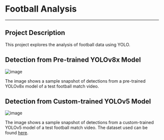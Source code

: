 # Football Analysis

---

## Project Description
This project explores the analysis of football data using YOLO.

## Detection from Pre-trained YOLOv8x Model
![image](https://github.com/josephchay/football-analysis-yolov8x/assets/136827046/1dc02fef-a1fd-4810-8d1c-c90d1791973b)

The image shows a sample snapshot of detections from a pre-trained YOLOv8x model of a test football match video.

## Detection from Custom-trained YOLOv5 Model
![image](https://github.com/josephchay/football-analysis-yolov5/assets/136827046/b0b8f9b2-c69f-4704-a222-f77d83459ef5)

The image shows a sample snapshot of detections from a custom-trained YOLOv5 model of a test football match video.
The dataset used can be found [here](https://universe.roboflow.com/roboflow-jvuqo/football-players-detection-3zvbc/dataset/1#).